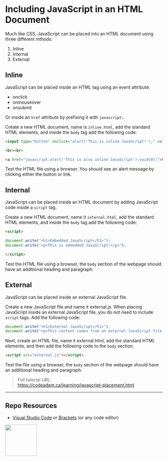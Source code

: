 # Including JavaScript in an HTML Document

Much like CSS, JavaScript can be placed into an HTML document using three different mthods:

1. Inline
2. Internal
3. External

## Inline

JavaScript can be placed inside an HTML tag using an event attribute:

- onclick
- onmouseover
- onsubmit

Or inside an `href` attribute by prefixing it with `javascript:`.

Create a new HTML document, name is `inline.html`, add the standard HTML elements, and inside the `body` tag add the following code:

```html
<input type="button" onclick="alert('This is inline JavaScript!');" value="Click Me">

<br><br>

<a href="javascript:alert('This is also inline JavaScript');void(0);">Click Me</a>
```

Test the HTML file using a browser. You should see an alert message by clicking either the button or link.

## Internal

JavaScript can be placed inside an HTML document by adding JavaScript code inside a `script` tag.

Create a new HTML document, name it `internal.html`, add the standard HTML elements, and inside the `body` tag add the following code:

```html
<script>

document.write("<h1>Embedded JavaScript</h1>");
document.write("<p>This is embedded JavaScript!</p>");

</script>
```

Test the HTML file using a browser, the `body` section of the webpage should have an additional heading and paragraph.

## External

JavaScript can be placed inside an external JavaScript file. 

Create a new JavaScript file and name it external.js. When placing JavaScript inside an external JavaScript file, you do not need to include `script` tags. Add the following code:

```javascript
document.write("<h1>External JavaScript</h1>");
document.write("<p>This content comes from an external JavaScript file!</p>");
```

Next, create an HTML file, name it external.html, add the standard HTML elements, and then add the following code to the `body` section:

```html
<script src="external.js"></script>
```

Test the file using a browser, the `body` section of the webpage should have an additional heading and paragraph.

> Full tutorial URL:  
> https://codeadam.ca/learning/javascript-placement.html

***

## Repo Resources

* [Visual Studio Code](https://code.visualstudio.com/) or [Brackets](http://brackets.io/) (or any code editor)

<a href="https://codeadam.ca">
<img src="https://codeadam.ca/images/code-block.png" width="100">
</a>

